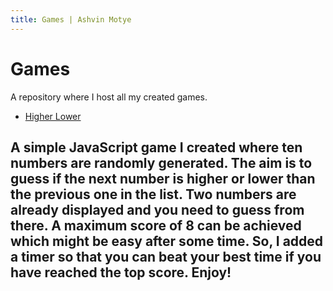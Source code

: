 ```yaml
---
title: Games | Ashvin Motye
---
```


# Games

A repository where I host all my created games.

- [Higher Lower](./higher-lower)

A simple JavaScript game I created where ten numbers are randomly generated. The aim is to guess if the next number is higher or lower than the previous one in the list. Two numbers are already displayed and you need to guess from there. A maximum score of 8 can be achieved which might be easy after some time. So, I added a timer so that you can beat your best time if you have reached the top score. Enjoy!
-------
